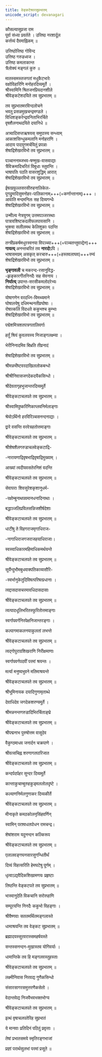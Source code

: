 ```yaml
---
title: वेङ्कटेश्वरसुप्रभातम्
unicode_script: devanagari
---
```


कौसल्यासुप्रजा राम  
पूर्वा संध्या प्रवर्तते । 
उत्तिष्ठ नरशार्दूल  
कर्त्तव्यं दैवमाह्निकम् ॥

उत्तिष्ठोत्तिष्ठ गोविन्द  
उत्तिष्ठ गरुडध्वज ।  
उत्तिष्ठ कमलाकान्त  
त्रैलोक्यं मङ्गलं कुरु ॥

मातस्समस्तजगतां मधुकैटभारेः  
वक्षोविहारिणि मनोहरदिव्यमूर्ते ।  
श्रीस्वामिनि श्रितजनप्रियदानशीले  
श्रीवेङ्कटेशदयिते तव सुप्रभातम् ॥

तव सुप्रभातमरविन्दलोचने  
भवतु प्रसन्नमुखचन्द्रमण्डले ।  
विधिशङ्करेन्द्रवनिताभिरर्चिते  
वृषशैलनाथदयिते दयानिधे ॥

अत्र्यादिसप्तऋषयस् समुपास्य सन्ध्याम्  
आकाशसिन्धुकमलानि मनोहराणि ।  
आदाय पादयुगमर्चयितुं प्रपन्नाः  
शेषाद्रिशेखरविभो तव सुप्रभातम् ॥

पञ्चाननाब्जभव-षण्मुख-वासवाद्याः  
त्रैविक्रमादिचरितं विबुधाः स्तुवन्ति ।  
भाषापतिः पठति वासरशुद्धिम् आरात्  
शेषाद्रिशेखरविभो तव सुप्रभातम् ॥

ईषत्प्रफुल्लसरसीरुहनालिकेल-  
पूगद्रुमादिसुमनोहर-पालिकानाम्+++(=कर्णान्तानाम्)+++ ।  
आवाति मन्दमनिलः सह दिव्यगन्धैः  
शेषाद्रिशेखरविभो तव सुप्रभातम् ॥

उन्मील्य नेत्रयुगम् उत्तमपञ्जरस्थाः  
पात्रावशिष्टकदलीफलपायसानि ।  
भुक्त्वा सलीलमथ केलिशुकाः पठन्ति  
शेषाद्रिशेखरविभो तव सुप्रभातम् ॥

तन्त्रीप्रकर्षमधुरस्वनया विपञ्च्या+++(=पञ्चतन्तुवाद्येन)+++  
**गायत्य्** अनन्तचरितं तव **नारदो**ऽपि ।  
भाषासमग्रम् असकृत् करचारु+++(=हस्तवलाघव)+++रम्यं  
शेषाद्रिशेखरविभो तव सुप्रभातम् ॥

**भृङ्गावली** च मकरन्द-रसानुविद्ध-  
-झङ्कारगीतनिनदैः सह सेवनाय ।  
**निर्यात्य्** उपान्त-सरसीकमलोदरेभ्यः  
शेषाद्रिशेखरविभो तव सुप्रभातम् ॥

योषागणेन वरदध्नि-विमथ्यमाने  
घोषालयेषु दधिमन्थनतीव्रघोषाः ।  
रोषात्कलिं विदधते ककुभश्च कुम्भाः  
शेषाद्रिशेखरविभो तव सुप्रभातम् ॥

पद्मेशमित्रशतपत्रगतालिवर्गाः

हर्तुं श्रियं कुवलयस्य निजाङ्गलक्ष्म्या ।

भेरीनिनादमिव बिभ्रति तीव्रनादं

शेषाद्रिशेखरविभो तव सुप्रभातम् ॥

श्रीमन्नभीष्टवरदाखिललोकबन्धो

श्रीश्रीनिवासजगदेकदयैकसिन्धो ।

श्रीदेवतागृहभुजान्तरदिव्यमूर्ते

श्रीवेङ्कटाचलपते तव सुप्रभातम् ॥

श्रीस्वामिपुष्करिणिकाप्लवनिर्मलाङ्गाः

श्रेयोऽर्थिनो हरविरिञ्चसनन्दनाद्याः ।

द्वारे वसन्ति वरवेत्रहतोत्तमाङ्गाः

श्रीवेङ्कटाचलपते तव सुप्रभातम् ॥

श्रीशेषशैलगरुडाचलवेङ्कटाद्रि-

-नारायणाद्रिवृषभाद्रिवृषाद्रिमुख्याम् ।

आख्यां त्वदीयवसतेरनिशं वदन्ति

श्रीवेङ्कटाचलपते तव सुप्रभातम् ॥


सेवापराः शिवसुरेशकृशानुधर्म-

-रक्षोम्बुनाथपवमानधनादिनाथाः ।

बद्धाञ्जलिप्रविलसन्निजशीर्षदेशाः

श्रीवेङ्कटाचलपते तव सुप्रभातम् ॥

धाटीषु ते विहगराजमृगाधिराज-

-नागाधिराजगजराजहयाधिराजाः।

स्वस्वाधिकारमहिमाधिकमर्थयन्ते

श्रीवेङ्कटाचलपते तव सुप्रभातम् ॥

सूर्येन्दुभौमबुधवाक्पतिकाव्यसौरि-

-स्वर्भानुकेतुदिविषत्परिषत्प्रधानाः ।

त्वद्दासदासचरमावधिदासदासाः

श्रीवेङ्कटाचलपते तव सुप्रभातम् ॥

त्वत्पादधूलिभरितस्फुरितोत्तमाङ्गाः

स्वर्गापवर्गनिरपेक्षनिजान्तरङ्गाः ।

कल्पागमाकलनयाकुलतां लभन्ते

श्रीवेङ्कटाचलपते तव सुप्रभातम् ॥

त्वद्गोपुराग्रशिखराणि निरीक्षमाणाः

स्वर्गापवर्गपदवीं परमां श्रयन्तः ।

मर्त्या मनुष्यभुवने मतिमाश्रयन्ते

श्रीवेङ्कटाचलपते तव सुप्रभातम् ॥

श्रीभूमिनायक दयादिगुणामृताब्धे

देवाधिदेव जगदेकशरण्यमूर्ते ।

श्रीमन्ननन्तगरुडादिभिरर्चिताङ्घ्रे

श्रीवेङ्कटाचलपते तव सुप्रभातम् ॥

श्रीपद्मनाभ पुरुषोत्तम वासुदेव

वैकुण्ठमाधव जनार्दन चक्रपाणे ।

श्रीवत्सचिह्न शरणागतपारिजात

श्रीवेङ्कटाचलपते तव सुप्रभातम् ॥

कन्दर्पदर्पहर सुन्दर दिव्यमूर्ते

कान्ताकुचाम्बुरुहकुड्मललोलदृष्टे ।

कल्याणनिर्मलगुणाकर दिव्यकीर्ते

श्रीवेङ्कटाचलपते तव सुप्रभातम् ॥

मीनाकृते कमठकोलनृसिंहवर्णिन्

स्वामिन् परश्वधतपोधन रामचन्द्र।

शेषांशराम यदुनन्दन कल्किरूप

श्रीवेङ्कटाचलपते तव सुप्रभातम् ॥

एलालवङ्गघनसारसुगन्धितीर्थं

दिव्यं विहत्सरिति हेमघटेषु पूर्णम् ।

धृत्वाऽद्यवैदिकशिखामणयः प्रहृष्टाः

तिष्ठन्ति वेङ्कटपते तव सुप्रभातम् ॥

भास्वानुदेति विकचानि सरोरुहाणि

सम्पूरयन्ति निनदैः ककुभो विहङ्गाः ।

श्रीवैष्णवाः सततमर्थितमङ्गलास्ते

धामाश्रयन्ति तव वेङ्कट सुप्रभातम् ॥

ब्रह्मादयस्सुरवरास्समहर्षयस्ते

सन्तस्सनन्दन-मुखास्तव योगिवर्याः ।

धामान्तिके तव हि मङ्गलवस्तुहस्ताः

श्रीवेङ्कटाचलपते तव सुप्रभातम् ॥

लक्ष्मीनिवास निरवद्य गुणैकसिन्धो

संसारसागरसमुत्तरणैकसेतो ।

वेदान्तवेद्य निजवैभवभक्तभोग्य

श्रीवेङ्कटाचलपते तव सुप्रभातम् ॥

इत्थं वृषाचलपतेरिह सुप्रभातं

ये मानवाः प्रतिदिनं पठितुं प्रवृत्ताः ।

तेषां प्रभातसमये स्मृतिरङ्गभाजां

प्रज्ञां परार्थसुलभां परमां प्रसूते ॥